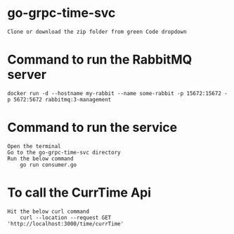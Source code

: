 # go-grpc-time-svc
	Clone or download the zip folder from green Code dropdown

# Command to run the RabbitMQ server
	docker run -d --hostname my-rabbit --name some-rabbit -p 15672:15672 -p 5672:5672 rabbitmq:3-management
  
# Command to run the service
	Open the terminal
	Go to the go-grpc-time-svc directory
	Run the below command
		go run consumer.go
		
# To call the CurrTime Api
	Hit the below curl command
		curl --location --request GET 'http://localhost:3000/time/currTime'
